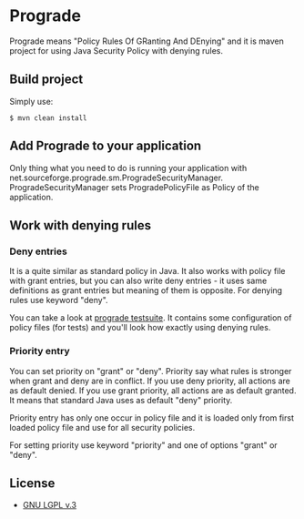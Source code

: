 # Prograde

Prograde means "Policy Rules Of GRanting And DEnying" and it is maven project for using Java Security Policy with denying rules.

## Build project
Simply use:

	$ mvn clean install

## Add Prograde to your application

Only thing what you need to do is running your application with net.sourceforge.prograde.sm.ProgradeSecurityManager. ProgradeSecurityManager sets ProgradePolicyFile as Policy of the application.

## Work with denying rules

### Deny entries

It is a quite similar as standard policy in Java. It also works with policy file with grant entries, but you can also write deny entries - it uses same definitions as grant entries but meaning of them is opposite. For denying rules use keyword "deny".

You can take a look at [prograde testsuite](https://github.com/olukas/progradeTests). It contains some configuration of policy files (for tests) and you'll look how exactly using denying rules.

### Priority entry

You can set priority on "grant" or "deny". Priority say what rules is stronger when grant and deny are in conflict. If you use deny priority, all actions are as default denied. If you use grant priority, all actions are as default granted. It means that standard Java uses as default "deny" priority.

Priority entry has only one occur in policy file and it is loaded only from first loaded policy file and use for all security policies.

For setting priority use keyword "priority" and one of options "grant" or "deny".

## License

* [GNU LGPL v.3](http://www.gnu.org/licenses/lgpl.html)
